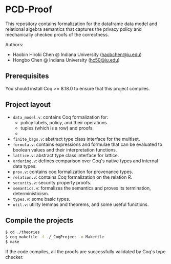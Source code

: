 # PCD-Proof

This repository contains formalization for the dataframe data model and relational algebra semantics that captures the privacy policy and mechanically checked proofs of the correctness.

Authors:

* Haobin Hiroki Chen @ Indiana University ([haobchen@iu.edu](mailto:haobchen@iu.edu))
* Hongbo Chen @ Indiana University ([hc50@iu.edu](mailto:hc50@iu.edu))

## Prerequisites

You should install Coq >= 8.18.0 to ensure that this project compiles.

## Project layout

* `data_model.v`: contains Coq formalization for:
  * policy labels, policy, and their operations.
  * tuples (which is a row) and proofs.
  * 
* `finite_bags.v`: abstract type class interface for the multiset.
* `formula.v`: contains expressions and formulae that can be evaluated to boolean values and their interpretation functions.
* `lattice.v`: abstract type class interface for lattice.
* `ordering.v`: defines comparison over Coq's native types and internal data types.
* `prov.v`: contains coq formalization for provenance types.
* `relation.v`: contains Coq formalization on the relation $R$.
* `security.v`: security property proofs.
* `semantics.v`: formalizes the semantics and proves its termination, deterministicism.
* `types.v`: some basic types.
* `util.v`: utility lemmas and theorems, and some useful functions.

## Compile the projects

```sh
$ cd ./theories
$ coq_makefile -f ./_CoqProject -o Makefile
$ make
```

If the code compiles, all the proofs are successfully validated by Coq's type checker.
